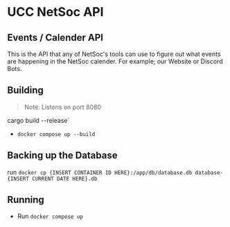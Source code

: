 # UCC NetSoc API

## Events / Calender API
This is the API that any of NetSoc's tools can use to figure out what events are happening in the NetSoc calender. For example; our Website or Discord Bots.

## Building
> Note: Listens on port 8080

cargo build --release`
- `docker compose up --build`

## Backing up the Database
run `docker cp {INSERT CONTAINER ID HERE}:/app/db/database.db database-{INSERT CURRENT DATE HERE}.db`

## Running
- Run `docker compose up`